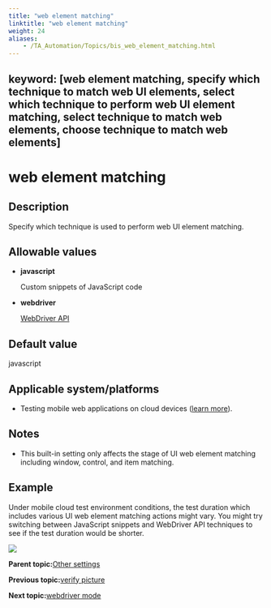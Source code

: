 ```yaml
--- 
title: "web element matching"
linktitle: "web element matching"
weight: 24
aliases: 
    - /TA_Automation/Topics/bis_web_element_matching.html
---
```

keyword: [web element matching, specify which technique to match web UI elements, select which technique to perform web UI element matching, select technique to match web elements, choose technique to match web elements]
---

# web element matching

## Description

Specify which technique is used to perform web UI element matching.

## Allowable values

-   **javascript**

    Custom snippets of JavaScript code

-   **webdriver**

    [WebDriver API](https://www.w3.org/TR/2013/WD-webdriver-20130117/)


## Default value

javascript

## Applicable system/platforms

-   Testing mobile web applications on cloud devices \([learn more](aut_app_cloud_testing.html)\).

## Notes

-   This built-in setting only affects the stage of UI web element matching including window, control, and item matching.

## Example

Under mobile cloud test environment conditions, the test duration which includes various UI web element matching actions might vary. You might try switching between JavaScript snippets and WebDriver API techniques to see if the test duration would be shorter.

![](/images//Images/bis_web_element_matching_pmg.png)

**Parent topic:**[Other settings](/TA_Automation/Topics/bis_other.html)

**Previous topic:**[verify picture](/TA_Automation/Topics/bis_verify_picture.html)

**Next topic:**[webdriver mode](/TA_Automation/Topics/bis_webdriver_mode.html)

